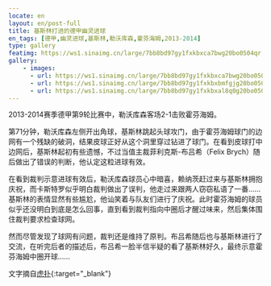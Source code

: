 ```yaml
---
locate: en
layout: en/post-full
title: 基斯林打进的德甲幽灵进球
en_tags: [德甲,幽灵进球,基斯林,勒沃库森,霍芬海姆,2013-2014]
type: gallery
featimg: https://ws1.sinaimg.cn/large/7bb8bd97gy1fxkbxca7bwg20bo0504qr.gif
gallery:
    - images:
      - url: https://ws1.sinaimg.cn/large/7bb8bd97gy1fxkbxca7bwg20bo0504qr.gif
      - url: https://ws1.sinaimg.cn/large/7bb8bd97gy1fxkbxbmfgjg20bo050qv6.gif
      - url: https://ws1.sinaimg.cn/large/7bb8bd97gy1fxkbxal8q0g20bo050x6q.gif
---
```


2013-2014赛季德甲第9轮比赛中，勒沃库森客场2-1击败霍芬海姆。

第71分钟，勒沃库森左侧开出角球，基斯林跳起头球攻门，由于霍芬海姆球门的边网有一个残缺的破洞，结果皮球正好从这个洞里穿过钻进了球门。在看到皮球打中边网后，基斯林起初有些遗憾，不过当值主裁菲利克斯-布吕希（Felix Brych）随后做出了错误的判断，他认定这粒进球有效。

在看到裁判示意进球有效后，勒沃库森球员心中暗喜，赖纳茨赶过来与基斯林拥抱庆祝，而卡斯特罗似乎明白裁判做出了误判，他走过来跟两人窃窃私语了一番……基斯林的表情显然有些尴尬，他讪笑着与队友们进行了庆祝。此时霍芬海姆的球员似乎还没明白到底是怎么回事，直到看到裁判指向中圈后才醒过味来，然后集体围住裁判要求检查球网。

然而尽管发现了球网有问题，裁判还是维持了原判。布吕希随后也与基斯林进行了交流，在听完后者的描述后，布吕希一脸半信半疑的看了基斯林好久，最终示意霍芬海姆中圈开球……

文字摘自[虎扑](https://voice.hupu.com/soccer/1531697.html){:target="_blank"}